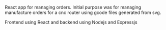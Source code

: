 React app for managing orders. Initial purpose was for managing manufacture orders for a cnc router using gcode files generated from svg. 

Frontend using React and backend using Nodejs and Expressjs 

